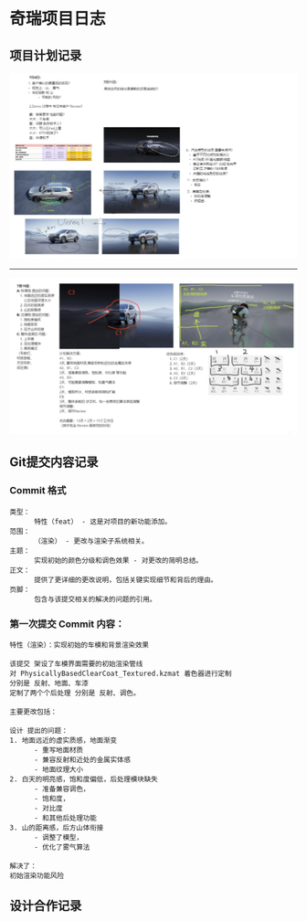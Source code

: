 # 奇瑞项目日志

## 项目计划记录
![alt text](image.png)

---

![alt text](image-1.png)
## Git提交内容记录
### Commit 格式

```
类型：
      特性（feat） - 这是对项目的新功能添加。
范围：
      （渲染） - 更改与渲染子系统相关。
主题：
      实现初始的颜色分级和调色效果 - 对更改的简明总结。
正文：
      提供了更详细的更改说明，包括关键实现细节和背后的理由。
页脚：
      包含与该提交相关的解决的问题的引用。
```

### 第一次提交 Commit 内容：
```
特性（渲染）：实现初始的车模和背景渲染效果

该提交 架设了车模界面需要的初始渲染管线 
对 PhysicallyBasedClearCoat_Textured.kzmat 着色器进行定制 
分别是 反射、地面、车漆 
定制了两个个后处理 分别是 反射、调色。

主要更改包括：

设计 提出的问题：
1. 地面远近的虚实质感，地面渐变
      - 重写地面材质
      - 兼容反射和近处的金属实体感    
      - 地面纹理大小
2. 白天的明亮感，饱和度偏低，后处理模块缺失
      - 准备兼容调色，
      - 饱和度，
      - 对比度 
      - 和其他后处理功能
3. 山的距离感，后方山体衔接
      - 调整了模型，
      - 优化了雾气算法

解决了：
初始渲染功能风险
```

## 设计合作记录

